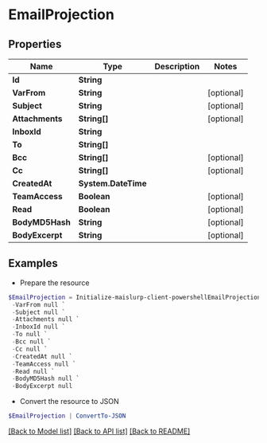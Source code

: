 # EmailProjection
## Properties

Name | Type | Description | Notes
------------ | ------------- | ------------- | -------------
**Id** | **String** |  | 
**VarFrom** | **String** |  | [optional] 
**Subject** | **String** |  | [optional] 
**Attachments** | **String[]** |  | [optional] 
**InboxId** | **String** |  | 
**To** | **String[]** |  | 
**Bcc** | **String[]** |  | [optional] 
**Cc** | **String[]** |  | [optional] 
**CreatedAt** | **System.DateTime** |  | 
**TeamAccess** | **Boolean** |  | [optional] 
**Read** | **Boolean** |  | [optional] 
**BodyMD5Hash** | **String** |  | [optional] 
**BodyExcerpt** | **String** |  | [optional] 

## Examples

- Prepare the resource
```powershell
$EmailProjection = Initialize-maislurp-client-powershellEmailProjection  -Id null `
 -VarFrom null `
 -Subject null `
 -Attachments null `
 -InboxId null `
 -To null `
 -Bcc null `
 -Cc null `
 -CreatedAt null `
 -TeamAccess null `
 -Read null `
 -BodyMD5Hash null `
 -BodyExcerpt null
```

- Convert the resource to JSON
```powershell
$EmailProjection | ConvertTo-JSON
```

[[Back to Model list]](../README#documentation-for-models) [[Back to API list]](../README#documentation-for-api-endpoints) [[Back to README]](../README)

